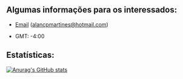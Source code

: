 ## Algumas informações para os interessados:
- [Email](mailto:alancpmartines@hotmail.com) (alancpmartines@hotmail.com)

- GMT: -4:00

## Estatísticas:
[![Anurag's GitHub stats](https://github-readme-stats.vercel.app/api?username=alanmartines)](https://github.com/alanmartines/github-readme-stats)

